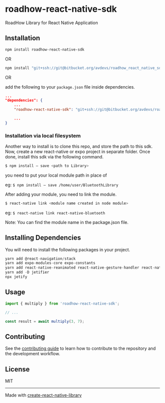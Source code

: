 # roadhow-react-native-sdk

RoadHow Library for React Native Application

## Installation

```sh
npm install roadhow-react-native-sdk
```
OR
```sh
npm install "git+ssh://git@bitbucket.org/avdevs/roadhow_react_native_sdk.git#new-js-module" --save
```

OR 

add the following to your `package.json` file inside dependencies.
```json
...
"dependencies": {
    ...
    "roadhow-react-native-sdk": "git+ssh://git@bitbucket.org/avdevs/roadhow_react_native_sdk.git#new-js-module"

    ...
}
```

### Installation via local filesystem
Another way to install is to clone this repo, and store the path to this sdk. Now, create a new react-native or expo project in separate folder. Once done, install this sdk via the following command.

```bash
$ npm install — save <path to Library>
```

you need to put your local module path in place of <path to Library>

eg: `$ npm install — save /home/user/BluetoothLibrary`

After adding your module, you need to link the module.

```bash 
$ react-native link <module name created in node module>
```

eg: `$ react-native link react-native-bluetooth`

Note: You can find the module name in the package.json file.

## Installing Dependencies
You will need to install the following packages in your project.

```js
yarn add @react-navigation/stack 
yarn add expo-modules-core expo-constants
yarn add react-native-reanimated react-native-gesture-handler react-native-screens react-native-safe-area-context @react-native-community/masked-view
yarn add -D jetifier
npx jetify
```

## Usage

```js
import { multiply } from 'roadhow-react-native-sdk';

// ...

const result = await multiply(3, 7);
```

## Contributing

See the [contributing guide](CONTRIBUTING.md) to learn how to contribute to the repository and the development workflow.

## License

MIT

---

Made with [create-react-native-library](https://github.com/callstack/react-native-builder-bob)
